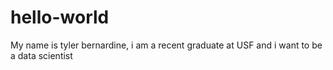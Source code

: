 # hello-world

My name is tyler bernardine, i am a recent graduate at USF and i want to be a data scientist
